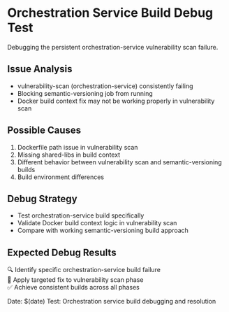 # Orchestration Service Build Debug Test

Debugging the persistent orchestration-service vulnerability scan failure.

## Issue Analysis
- vulnerability-scan (orchestration-service) consistently failing
- Blocking semantic-versioning job from running
- Docker build context fix may not be working properly in vulnerability scan

## Possible Causes
1. Dockerfile path issue in vulnerability scan
2. Missing shared-libs in build context
3. Different behavior between vulnerability scan and semantic-versioning builds
4. Build environment differences

## Debug Strategy
- Test orchestration-service build specifically
- Validate Docker build context logic in vulnerability scan
- Compare with working semantic-versioning build approach

## Expected Debug Results
🔍 Identify specific orchestration-service build failure  
🔧 Apply targeted fix to vulnerability scan phase  
✅ Achieve consistent builds across all phases  

Date: $(date)
Test: Orchestration service build debugging and resolution